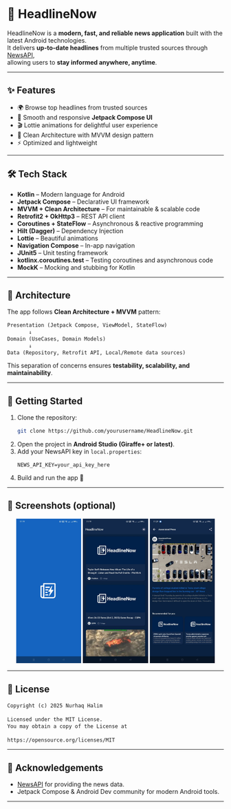 # 📰 HeadlineNow

HeadlineNow is a **modern, fast, and reliable news application** built with the latest Android
technologies.  
It delivers **up-to-date headlines** from multiple trusted sources
through [NewsAPI](https://newsapi.org),  
allowing users to **stay informed anywhere, anytime**.

---

## ✨ Features

- 🌍 Browse top headlines from trusted sources
- 📱 Smooth and responsive **Jetpack Compose UI**
- 🎬 Lottie animations for delightful user experience
- 📂 Clean Architecture with MVVM design pattern
- ⚡ Optimized and lightweight

---

## 🛠 Tech Stack

- **Kotlin** – Modern language for Android
- **Jetpack Compose** – Declarative UI framework
- **MVVM + Clean Architecture** – For maintainable & scalable code
- **Retrofit2 + OkHttp3** – REST API client
- **Coroutines + StateFlow** – Asynchronous & reactive programming
- **Hilt (Dagger)** – Dependency Injection
- **Lottie** – Beautiful animations
- **Navigation Compose** – In-app navigation
- **JUnit5** – Unit testing framework
- **kotlinx.coroutines.test** – Testing coroutines and asynchronous code
- **MockK** – Mocking and stubbing for Kotlin

---

## 📐 Architecture

The app follows **Clean Architecture + MVVM** pattern:

```
Presentation (Jetpack Compose, ViewModel, StateFlow)
       ↓
Domain (UseCases, Domain Models)
       ↓
Data (Repository, Retrofit API, Local/Remote data sources)
```

This separation of concerns ensures **testability, scalability, and maintainability**.

---

## 🚀 Getting Started

1. Clone the repository:
   ```bash
   git clone https://github.com/yourusername/HeadlineNow.git
   ```
2. Open the project in **Android Studio (Giraffe+ or latest)**.
3. Add your NewsAPI key in `local.properties`:
   ```properties
   NEWS_API_KEY=your_api_key_here
   ```
4. Build and run the app 🚀

---

## 📸 Screenshots (optional)

<p align="center">
  <img src="screenshots/splash.jpeg" alt="Home" width="30%"/>
  <img src="screenshots/main.jpeg" alt="Detail" width="30%"/>
  <img src="screenshots/detail.jpeg" alt="Error" width="30%"/>
</p>

---

## 📄 License

```
Copyright (c) 2025 Nurhaq Halim

Licensed under the MIT License.  
You may obtain a copy of the License at

https://opensource.org/licenses/MIT
```

---

## 🙌 Acknowledgements

- [NewsAPI](https://newsapi.org) for providing the news data.
- Jetpack Compose & Android Dev community for modern Android tools.

---
